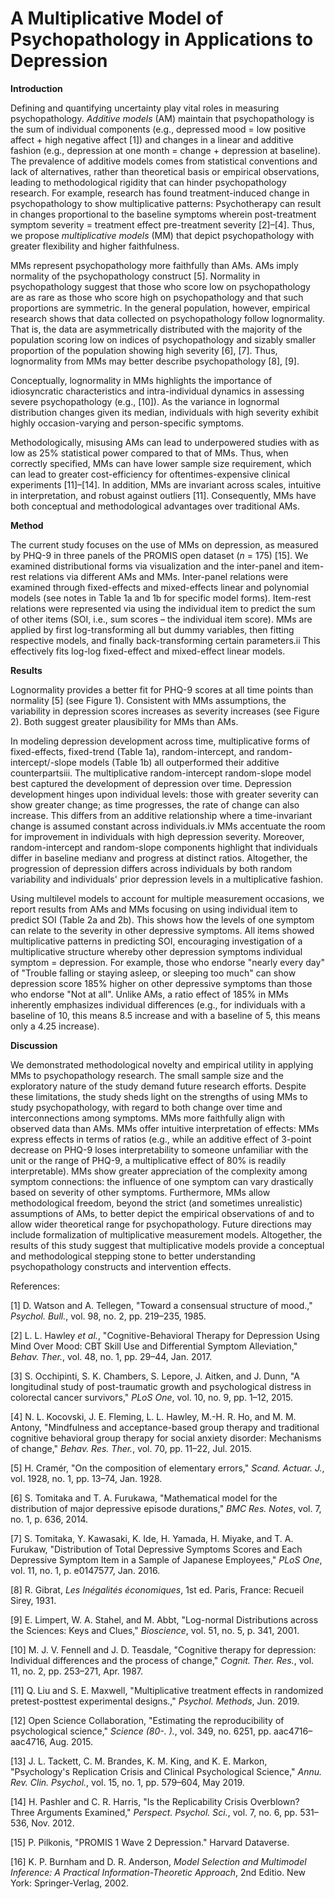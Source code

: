 # A Multiplicative Model of Psychopathology in Applications to Depression

**Introduction**

Defining and quantifying uncertainty play vital roles in measuring psychopathology. _Additive models_ (AM) maintain that psychopathology is the sum of individual components (e.g., depressed mood = low positive affect + high negative affect [1]) and changes in a linear and additive fashion (e.g., depression at one month = change + depression at baseline). The prevalence of additive models comes from statistical conventions and lack of alternatives, rather than theoretical basis or empirical observations, leading to methodological rigidity that can hinder psychopathology research. For example, research has found treatment-induced change in psychopathology to show multiplicative patterns: Psychotherapy can result in changes proportional to the baseline symptoms wherein post-treatment symptom severity = treatment effect  pre-treatment severity [2]–[4]. Thus, we propose _multiplicative models_ (MM) that depict psychopathology with greater flexibility and higher faithfulness.

MMs represent psychopathology more faithfully than AMs. AMs imply normality of the psychopathology construct [5]. Normality in psychopathology suggest that those who score low on psychopathology are as rare as those who score high on psychopathology and that such proportions are symmetric. In the general population, however, empirical research shows that data collected on psychopathology follow lognormality. That is, the data are asymmetrically distributed with the majority of the population scoring low on indices of psychopathology and sizably smaller proportion of the population showing high severity [6], [7]. Thus, lognormality from MMs may better describe psychopathology [8], [9].

Conceptually, lognormality in MMs highlights the importance of idiosyncratic characteristics and intra-individual dynamics in assessing severe psychopathology (e.g., [10]). As the variance in lognormal distribution changes given its median, individuals with high severity exhibit highly occasion-varying and person-specific symptoms.

Methodologically, misusing AMs can lead to underpowered studies with as low as 25% statistical power compared to that of MMs. Thus, when correctly specified, MMs can have lower sample size requirement, which can lead to greater cost-efficiency for oftentimes-expensive clinical experiments [11]–[14]. In addition, MMs are invariant across scales, intuitive in interpretation, and robust against outliers [11]. Consequently, MMs have both conceptual and methodological advantages over traditional AMs.

**Method**

The current study focuses on the use of MMs on depression, as measured by PHQ-9 in three panels of the PROMIS open dataset (_n_ = 175) [15]. We examined distributional forms via visualization and the inter-panel and item-rest relations via different AMs and MMs. Inter-panel relations were examined through fixed-effects and mixed-effects linear and polynomial models (see notes in Table 1a and 1b for specific model forms). Item-rest relations were represented via using the individual item to predict the sum of other items (SOI, i.e., sum scores – the individual item score). MMs are applied by first log-transforming all but dummy variables, then fitting respective models, and finally back-transforming certain parameters.ii This effectively fits log-log fixed-effect and mixed-effect linear models.

**Results**

Lognormality provides a better fit for PHQ-9 scores at all time points than normality [5] (see Figure 1).  Consistent with MMs assumptions, the variability in depression scores increases as severity increases (see Figure 2). Both suggest greater plausibility for MMs than AMs.

In modeling depression development across time, multiplicative forms of fixed-effects, fixed-trend (Table 1a), random-intercept, and random-intercept/-slope models (Table 1b) all outperformed their additive counterpartsiii. The multiplicative random-intercept random-slope model best captured the development of depression over time. Depression development hinges upon individual levels: those with greater severity can show greater change; as time progresses, the rate of change can also increase. This differs from an additive relationship where a time-invariant change is assumed constant across individuals.iv MMs accentuate the room for improvement in individuals with high depression severity. Moreover, random-intercept and random-slope components highlight that individuals differ in baseline medianv and progress at distinct ratios. Altogether, the progression of depression differs across individuals by both random variability and individuals&#39; prior depression levels in a multiplicative fashion.

Using multilevel models to account for multiple measurement occasions, we report results from AMs and MMs focusing on using individual item to predict SOI (Table 2a and 2b).  This shows how the levels of one symptom can relate to the severity in other depressive symptoms. All items showed multiplicative patterns in predicting SOI, encouraging investigation of a multiplicative structure whereby other depression symptoms  individual symptom = depression. For example, those who endorse &quot;nearly every day&quot; of &quot;Trouble falling or staying asleep, or sleeping too much&quot; can show depression score 185% higher on other depressive symptoms than those who endorse &quot;Not at all&quot;. Unlike AMs, a ratio effect of 185% in MMs inherently emphasizes individual differences (e.g., for individuals with a baseline of 10, this means 8.5 increase and with a baseline of 5, this means only a 4.25 increase).

**Discussion**

We demonstrated methodological novelty and empirical utility in applying MMs to psychopathology research. The small sample size and the exploratory nature of the study demand future research efforts. Despite these limitations, the study sheds light on the strengths of using MMs to study psychopathology, with regard to both change over time and interconnections among symptoms. MMs more faithfully align with observed data than AMs. MMs offer intuitive interpretation of effects: MMs express effects in terms of ratios (e.g., while an additive effect of 3-point decrease on PHQ-9 loses interpretability to someone unfamiliar with the unit or the range of PHQ-9, a multiplicative effect of 80% is readily interpretable). MMs show greater appreciation of the complexity among symptom connections: the influence of one symptom can vary drastically based on severity of other symptoms. Furthermore, MMs allow methodological freedom, beyond the strict (and sometimes unrealistic) assumptions of AMs, to better depict the empirical observations of and to allow wider theoretical range for psychopathology. Future directions may include formalization of multiplicative measurement models. Altogether, the results of this study suggest that multiplicative models provide a conceptual and methodological stepping stone to better understanding psychopathology constructs and intervention effects.



References:

[1] D. Watson and A. Tellegen, &quot;Toward a consensual structure of mood.,&quot; _Psychol. Bull._, vol. 98, no. 2, pp. 219–235, 1985.

[2] L. L. Hawley _et al._, &quot;Cognitive-Behavioral Therapy for Depression Using Mind Over Mood: CBT Skill Use and Differential Symptom Alleviation,&quot; _Behav. Ther._, vol. 48, no. 1, pp. 29–44, Jan. 2017.

[3] S. Occhipinti, S. K. Chambers, S. Lepore, J. Aitken, and J. Dunn, &quot;A longitudinal study of post-traumatic growth and psychological distress in colorectal cancer survivors,&quot; _PLoS One_, vol. 10, no. 9, pp. 1–12, 2015.

[4] N. L. Kocovski, J. E. Fleming, L. L. Hawley, M.-H. R. Ho, and M. M. Antony, &quot;Mindfulness and acceptance-based group therapy and traditional cognitive behavioral group therapy for social anxiety disorder: Mechanisms of change,&quot; _Behav. Res. Ther._, vol. 70, pp. 11–22, Jul. 2015.

[5] H. Cramér, &quot;On the composition of elementary errors,&quot; _Scand. Actuar. J._, vol. 1928, no. 1, pp. 13–74, Jan. 1928.

[6] S. Tomitaka and T. A. Furukawa, &quot;Mathematical model for the distribution of major depressive episode durations,&quot; _BMC Res. Notes_, vol. 7, no. 1, p. 636, 2014.

[7] S. Tomitaka, Y. Kawasaki, K. Ide, H. Yamada, H. Miyake, and T. A. Furukaw, &quot;Distribution of Total Depressive Symptoms Scores and Each Depressive Symptom Item in a Sample of Japanese Employees,&quot; _PLoS One_, vol. 11, no. 1, p. e0147577, Jan. 2016.

[8] R. Gibrat, _Les Inégalités économiques_, 1st ed. Paris, France: Recueil Sirey, 1931.

[9] E. Limpert, W. A. Stahel, and M. Abbt, &quot;Log-normal Distributions across the Sciences: Keys and Clues,&quot; _Bioscience_, vol. 51, no. 5, p. 341, 2001.

[10] M. J. V. Fennell and J. D. Teasdale, &quot;Cognitive therapy for depression: Individual differences and the process of change,&quot; _Cognit. Ther. Res._, vol. 11, no. 2, pp. 253–271, Apr. 1987.

[11] Q. Liu and S. E. Maxwell, &quot;Multiplicative treatment effects in randomized pretest-posttest experimental designs.,&quot; _Psychol. Methods_, Jun. 2019.

[12] Open Science Collaboration, &quot;Estimating the reproducibility of psychological science,&quot; _Science (80-. )._, vol. 349, no. 6251, pp. aac4716–aac4716, Aug. 2015.

[13] J. L. Tackett, C. M. Brandes, K. M. King, and K. E. Markon, &quot;Psychology&#39;s Replication Crisis and Clinical Psychological Science,&quot; _Annu. Rev. Clin. Psychol._, vol. 15, no. 1, pp. 579–604, May 2019.

[14] H. Pashler and C. R. Harris, &quot;Is the Replicability Crisis Overblown? Three Arguments Examined,&quot; _Perspect. Psychol. Sci._, vol. 7, no. 6, pp. 531–536, Nov. 2012.

[15] P. Pilkonis, &quot;PROMIS 1 Wave 2 Depression.&quot; Harvard Dataverse.

[16] K. P. Burnham and D. R. Anderson, _Model Selection and Multimodel Inference: A Practical Information-Theoretic Approach_, 2nd Editio. New York: Springer-Verlag, 2002.

